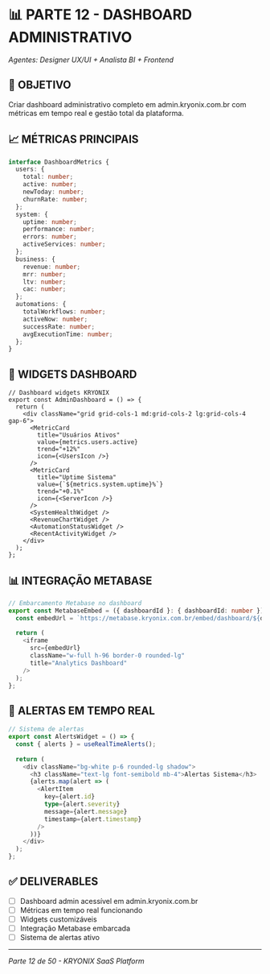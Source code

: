 # 📊 PARTE 12 - DASHBOARD ADMINISTRATIVO
*Agentes: Designer UX/UI + Analista BI + Frontend*

## 🎯 OBJETIVO
Criar dashboard administrativo completo em admin.kryonix.com.br com métricas em tempo real e gestão total da plataforma.

## 📈 MÉTRICAS PRINCIPAIS
```typescript
interface DashboardMetrics {
  users: {
    total: number;
    active: number;
    newToday: number;
    churnRate: number;
  };
  system: {
    uptime: number;
    performance: number;
    errors: number;
    activeServices: number;
  };
  business: {
    revenue: number;
    mrr: number;
    ltv: number;
    cac: number;
  };
  automations: {
    totalWorkflows: number;
    activeNow: number;
    successRate: number;
    avgExecutionTime: number;
  };
}
```

## 🎨 WIDGETS DASHBOARD
```tsx
// Dashboard widgets KRYONIX
export const AdminDashboard = () => {
  return (
    <div className="grid grid-cols-1 md:grid-cols-2 lg:grid-cols-4 gap-6">
      <MetricCard 
        title="Usuários Ativos"
        value={metrics.users.active}
        trend="+12%"
        icon={<UsersIcon />}
      />
      <MetricCard 
        title="Uptime Sistema"
        value={`${metrics.system.uptime}%`}
        trend="+0.1%"
        icon={<ServerIcon />}
      />
      <SystemHealthWidget />
      <RevenueChartWidget />
      <AutomationStatusWidget />
      <RecentActivityWidget />
    </div>
  );
};
```

## 📊 INTEGRAÇÃO METABASE
```typescript
// Embarcamento Metabase no dashboard
export const MetabaseEmbed = ({ dashboardId }: { dashboardId: number }) => {
  const embedUrl = `https://metabase.kryonix.com.br/embed/dashboard/${dashboardId}`;
  
  return (
    <iframe 
      src={embedUrl}
      className="w-full h-96 border-0 rounded-lg"
      title="Analytics Dashboard"
    />
  );
};
```

## 🚨 ALERTAS EM TEMPO REAL
```typescript
// Sistema de alertas
export const AlertsWidget = () => {
  const { alerts } = useRealTimeAlerts();
  
  return (
    <div className="bg-white p-6 rounded-lg shadow">
      <h3 className="text-lg font-semibold mb-4">Alertas Sistema</h3>
      {alerts.map(alert => (
        <AlertItem 
          key={alert.id}
          type={alert.severity}
          message={alert.message}
          timestamp={alert.timestamp}
        />
      ))}
    </div>
  );
};
```

## ✅ DELIVERABLES
- [ ] Dashboard admin acessível em admin.kryonix.com.br
- [ ] Métricas em tempo real funcionando
- [ ] Widgets customizáveis
- [ ] Integração Metabase embarcada
- [ ] Sistema de alertas ativo

---
*Parte 12 de 50 - KRYONIX SaaS Platform*
